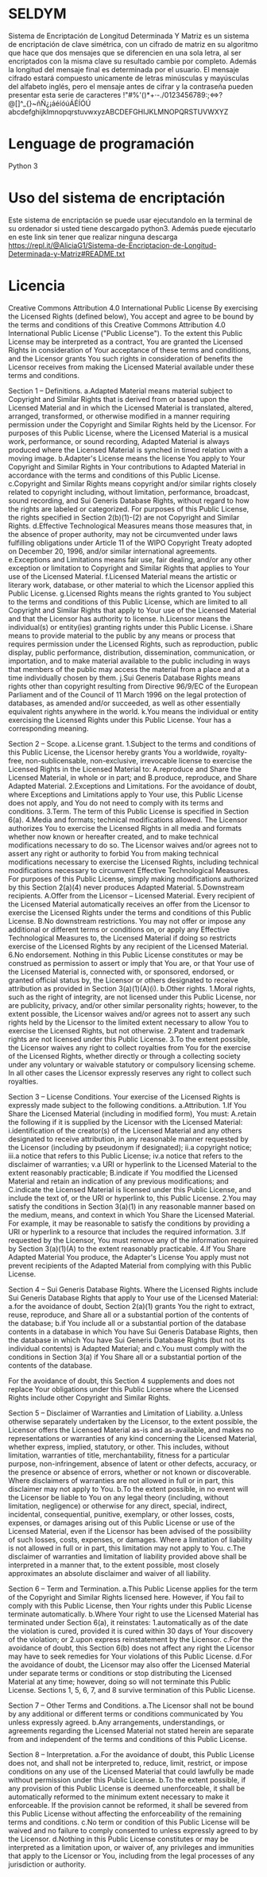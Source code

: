 # SELDYM
Sistema de Encriptación de Longitud Determinada Y Matriz es un sistema de encriptación de clave simétrica, con un cifrado de matriz en su algoritmo que hace que dos mensajes que se diferencien en una sola letra, al ser encriptados con la misma clave su resultado cambie por completo. Además la longitud del mensaje final es determinada por el usuario. El mensaje cifrado estará compuesto unicamente de letras minúsculas y mayúsculas del alfabeto inglés, pero el mensaje antes de cifrar y la contraseña pueden presentar esta serie de caracteres !"#%'()*+·-./0123456789:;<=>?@[\]^_{}~ñÑ¿¡áéíóúÁÉÍÓÚ abcdefghijklmnopqrstuvwxyzABCDEFGHIJKLMNOPQRSTUVWXYZ

# Lenguage de programación
Python 3

# Uso del sistema de encriptación
Este sistema de encriptación se puede usar ejecutandolo en la terminal de su ordenador si usted tiene descargado python3. Además puede ejecutarlo en este link sin tener que realizar ninguna descarga https://repl.it/@AliciaG1/Sistema-de-Encriptacion-de-Longitud-Determinada-y-Matriz#README.txt

# Licencia
Creative Commons Attribution 4.0 International Public License
By exercising the Licensed Rights (defined below), You accept and agree to be bound by the terms and conditions of this Creative Commons Attribution 4.0 International Public License ("Public License"). To the extent this Public License may be interpreted as a contract, You are granted the Licensed Rights in consideration of Your acceptance of these terms and conditions, and the Licensor grants You such rights in consideration of benefits the Licensor receives from making the Licensed Material available under these terms and conditions.

  Section 1 – Definitions.
    a.Adapted Material means material subject to Copyright and Similar Rights that is derived from or based upon the Licensed Material and in which the Licensed Material is translated, altered, arranged, transformed, or otherwise modified in a manner requiring permission under the Copyright and Similar Rights held by the Licensor. For purposes of this Public License, where the Licensed Material is a musical work, performance, or sound recording, Adapted Material is always produced where the Licensed Material is synched in timed relation with a moving image.
    b.Adapter's License means the license You apply to Your Copyright and Similar Rights in Your contributions to Adapted Material in accordance with the terms and conditions of this Public License.
    c.Copyright and Similar Rights means copyright and/or similar rights closely related to copyright including, without limitation, performance, broadcast, sound recording, and Sui Generis Database Rights, without regard to how the rights are labeled or categorized. For purposes of this Public License, the rights specified in Section 2(b)(1)-(2) are not Copyright and Similar Rights.
    d.Effective Technological Measures means those measures that, in the absence of proper authority, may not be circumvented under laws fulfilling obligations under Article 11 of the WIPO Copyright Treaty adopted on December 20, 1996, and/or similar international agreements.
    e.Exceptions and Limitations means fair use, fair dealing, and/or any other exception or limitation to Copyright and Similar Rights that applies to Your use of the Licensed Material.
    f.Licensed Material means the artistic or literary work, database, or other material to which the Licensor applied this Public License.
    g.Licensed Rights means the rights granted to You subject to the terms and conditions of this Public License, which are limited to all Copyright and Similar Rights that apply to Your use of the Licensed Material and that the Licensor has authority to license.
    h.Licensor means the individual(s) or entity(ies) granting rights under this Public License.
    i.Share means to provide material to the public by any means or process that requires permission under the Licensed Rights, such as reproduction, public display, public performance, distribution, dissemination, communication, or importation, and to make material available to the public including in ways that members of the public may access the material from a place and at a time individually chosen by them.
    j.Sui Generis Database Rights means rights other than copyright resulting from Directive 96/9/EC of the European Parliament and of the Council of 11 March 1996 on the legal protection of databases, as amended and/or succeeded, as well as other essentially equivalent rights anywhere in the world.
    k.You means the individual or entity exercising the Licensed Rights under this Public License. Your has a corresponding meaning.

  Section 2 – Scope.
    a.License grant.
      1.Subject to the terms and conditions of this Public License, the Licensor hereby grants You a worldwide, royalty-free, non-sublicensable, non-exclusive, irrevocable license to exercise the Licensed Rights in the Licensed Material to:
        A.reproduce and Share the Licensed Material, in whole or in part; and
        B.produce, reproduce, and Share Adapted Material.
      2.Exceptions and Limitations. For the avoidance of doubt, where Exceptions and Limitations apply to Your use, this Public License does not apply, and You do not need to comply with its terms and conditions.
      3.Term. The term of this Public License is specified in Section 6(a).
      4.Media and formats; technical modifications allowed. The Licensor authorizes You to exercise the Licensed Rights in all media and formats whether now known or hereafter created, and to make technical modifications necessary to do so. The Licensor waives and/or agrees not to assert any right or authority to forbid You from making technical modifications necessary to exercise the Licensed Rights, including technical modifications necessary to circumvent Effective Technological Measures. For purposes of this Public License, simply making modifications authorized by this Section 2(a)(4) never produces Adapted Material.
      5.Downstream recipients.
        A.Offer from the Licensor – Licensed Material. Every recipient of the Licensed Material automatically receives an offer from the Licensor to exercise the Licensed Rights under the terms and conditions of this Public License.
        B.No downstream restrictions. You may not offer or impose any additional or different terms or conditions on, or apply any Effective Technological Measures to, the Licensed Material if doing so restricts exercise of the Licensed Rights by any recipient of the Licensed Material.
      6.No endorsement. Nothing in this Public License constitutes or may be construed as permission to assert or imply that You are, or that Your use of the Licensed Material is, connected with, or sponsored, endorsed, or granted official status by, the Licensor or others designated to receive attribution as provided in Section 3(a)(1)(A)(i).
    b.Other rights.
      1.Moral rights, such as the right of integrity, are not licensed under this Public License, nor are publicity, privacy, and/or other similar personality rights; however, to the extent possible, the Licensor waives and/or agrees not to assert any such rights held by the Licensor to the limited extent necessary to allow You to exercise the Licensed Rights, but not otherwise.
      2.Patent and trademark rights are not licensed under this Public License.
      3.To the extent possible, the Licensor waives any right to collect royalties from You for the exercise of the Licensed Rights, whether directly or through a collecting society under any voluntary or waivable statutory or compulsory licensing scheme. In all other cases the Licensor expressly reserves any right to collect such royalties.

  Section 3 – License Conditions.
  Your exercise of the Licensed Rights is expressly made subject to the following conditions.
    a.Attribution.
      1.If You Share the Licensed Material (including in modified form), You must:
        A.retain the following if it is supplied by the Licensor with the Licensed Material:
          i.identification of the creator(s) of the Licensed Material and any others designated to receive attribution, in any reasonable manner requested by the Licensor (including by pseudonym if designated);
          ii.a copyright notice;
          iii.a notice that refers to this Public License;
          iv.a notice that refers to the disclaimer of warranties;
          v.a URI or hyperlink to the Licensed Material to the extent reasonably practicable;
        B.indicate if You modified the Licensed Material and retain an indication of any previous modifications; and
        C.indicate the Licensed Material is licensed under this Public License, and include the text of, or the URI or hyperlink to, this Public License.
      2.You may satisfy the conditions in Section 3(a)(1) in any reasonable manner based on the medium, means, and context in which You Share the Licensed Material. For example, it may be reasonable to satisfy the conditions by providing a URI or hyperlink to a resource that includes the required information.
      3.If requested by the Licensor, You must remove any of the information required by Section 3(a)(1)(A) to the extent reasonably practicable.
      4.If You Share Adapted Material You produce, the Adapter's License You apply must not prevent recipients of the Adapted Material from complying with this Public License.

  Section 4 – Sui Generis Database Rights.
  Where the Licensed Rights include Sui Generis Database Rights that apply to Your use of the Licensed Material:
    a.for the avoidance of doubt, Section 2(a)(1) grants You the right to extract, reuse, reproduce, and Share all or a substantial portion of the contents of the database;
    b.if You include all or a substantial portion of the database contents in a database in which You have Sui Generis Database Rights, then the database in which You have Sui Generis Database Rights (but not its individual contents) is Adapted Material; and
    c.You must comply with the conditions in Section 3(a) if You Share all or a substantial portion of the contents of the database.

  For the avoidance of doubt, this Section 4 supplements and does not replace Your obligations under this Public License where the Licensed Rights include other Copyright and Similar Rights.

  Section 5 – Disclaimer of Warranties and Limitation of Liability.
    a.Unless otherwise separately undertaken by the Licensor, to the extent possible, the Licensor offers the Licensed Material as-is and as-available, and makes no representations or warranties of any kind concerning the Licensed Material, whether express, implied, statutory, or other. This includes, without limitation, warranties of title, merchantability, fitness for a particular purpose, non-infringement, absence of latent or other defects, accuracy, or the presence or absence of errors, whether or not known or discoverable. Where disclaimers of warranties are not allowed in full or in part, this disclaimer may not apply to You.
    b.To the extent possible, in no event will the Licensor be liable to You on any legal theory (including, without limitation, negligence) or otherwise for any direct, special, indirect, incidental, consequential, punitive, exemplary, or other losses, costs, expenses, or damages arising out of this Public License or use of the Licensed Material, even if the Licensor has been advised of the possibility of such losses, costs, expenses, or damages. Where a limitation of liability is not allowed in full or in part, this limitation may not apply to You.
    c.The disclaimer of warranties and limitation of liability provided above shall be interpreted in a manner that, to the extent possible, most closely approximates an absolute disclaimer and waiver of all liability.

  Section 6 – Term and Termination.
    a.This Public License applies for the term of the Copyright and Similar Rights licensed here. However, if You fail to comply with this Public License, then Your rights under this Public License terminate automatically.
    b.Where Your right to use the Licensed Material has terminated under Section 6(a), it reinstates:
      1.automatically as of the date the violation is cured, provided it is cured within 30 days of Your discovery of the violation; or
      2.upon express reinstatement by the Licensor.
    c.For the avoidance of doubt, this Section 6(b) does not affect any right the Licensor may have to seek remedies for Your violations of this Public License.
    d.For the avoidance of doubt, the Licensor may also offer the Licensed Material under separate terms or conditions or stop distributing the Licensed Material at any time; however, doing so will not terminate this Public License.
    Sections 1, 5, 6, 7, and 8 survive termination of this Public License.

  Section 7 – Other Terms and Conditions.
    a.The Licensor shall not be bound by any additional or different terms or conditions communicated by You unless expressly agreed.
    b.Any arrangements, understandings, or agreements regarding the Licensed Material not stated herein are separate from and independent of the terms and conditions of this Public License.

  Section 8 – Interpretation.
    a.For the avoidance of doubt, this Public License does not, and shall not be interpreted to, reduce, limit, restrict, or impose conditions on any use of the Licensed Material that could lawfully be made without permission under this Public License.
    b.To the extent possible, if any provision of this Public License is deemed unenforceable, it shall be automatically reformed to the minimum extent necessary to make it enforceable. If the provision cannot be reformed, it shall be severed from this Public License without affecting the enforceability of the remaining terms and conditions.
    c.No term or condition of this Public License will be waived and no failure to comply consented to unless expressly agreed to by the Licensor.
    d.Nothing in this Public License constitutes or may be interpreted as a limitation upon, or waiver of, any privileges and immunities that apply to the Licensor or You, including from the legal processes of any jurisdiction or authority.
